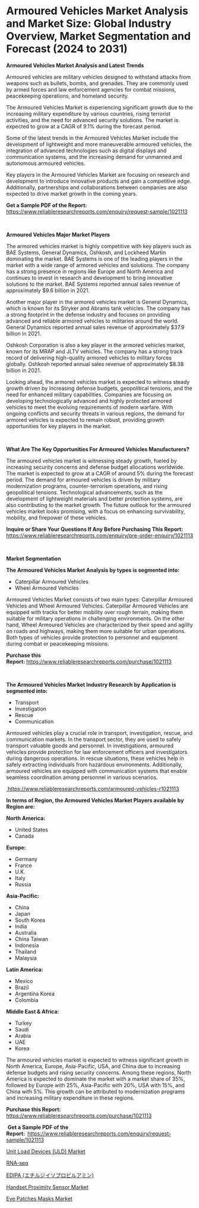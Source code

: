 <p><h1>Armoured Vehicles Market Analysis and Market Size: Global Industry Overview, Market Segmentation and Forecast (2024 to 2031)</h1></p><p><strong>Armoured Vehicles Market Analysis and Latest Trends</strong></p>
<p><p>Armoured vehicles are military vehicles designed to withstand attacks from weapons such as bullets, bombs, and grenades. They are commonly used by armed forces and law enforcement agencies for combat missions, peacekeeping operations, and homeland security.</p><p>The Armoured Vehicles Market is experiencing significant growth due to the increasing military expenditure by various countries, rising terrorist activities, and the need for advanced security solutions. The market is expected to grow at a CAGR of 9.1% during the forecast period.</p><p>Some of the latest trends in the Armoured Vehicles Market include the development of lightweight and more maneuverable armoured vehicles, the integration of advanced technologies such as digital displays and communication systems, and the increasing demand for unmanned and autonomous armoured vehicles.</p><p>Key players in the Armoured Vehicles Market are focusing on research and development to introduce innovative products and gain a competitive edge. Additionally, partnerships and collaborations between companies are also expected to drive market growth in the coming years.</p></p>
<p><strong>Get a Sample PDF of the Report:&nbsp;</strong> <a href="https://www.reliableresearchreports.com/enquiry/request-sample/1021113">https://www.reliableresearchreports.com/enquiry/request-sample/1021113</a></p>
<p>&nbsp;</p>
<p><strong>Armoured Vehicles Major Market Players</strong></p>
<p><p>The armored vehicles market is highly competitive with key players such as BAE Systems, General Dynamics, Oshkosh, and Lockheed Martin dominating the market. BAE Systems is one of the leading players in the market with a wide range of armored vehicles and solutions. The company has a strong presence in regions like Europe and North America and continues to invest in research and development to bring innovative solutions to the market. BAE Systems reported annual sales revenue of approximately $9.6 billion in 2021.</p><p>Another major player in the armored vehicles market is General Dynamics, which is known for its Stryker and Abrams tank vehicles. The company has a strong footprint in the defense industry and focuses on providing advanced and reliable armored vehicles to militaries around the world. General Dynamics reported annual sales revenue of approximately $37.9 billion in 2021.</p><p>Oshkosh Corporation is also a key player in the armored vehicles market, known for its MRAP and JLTV vehicles. The company has a strong track record of delivering high-quality armored vehicles to military forces globally. Oshkosh reported annual sales revenue of approximately $8.38 billion in 2021.</p><p>Looking ahead, the armored vehicles market is expected to witness steady growth driven by increasing defense budgets, geopolitical tensions, and the need for enhanced military capabilities. Companies are focusing on developing technologically advanced and highly protected armored vehicles to meet the evolving requirements of modern warfare. With ongoing conflicts and security threats in various regions, the demand for armored vehicles is expected to remain robust, providing growth opportunities for key players in the market.</p></p>
<p>&nbsp;</p>
<p><strong>What Are The Key Opportunities For Armoured Vehicles Manufacturers?</strong></p>
<p><p>The armoured vehicles market is witnessing steady growth, fueled by increasing security concerns and defense budget allocations worldwide. The market is expected to grow at a CAGR of around 5% during the forecast period. The demand for armoured vehicles is driven by military modernization programs, counter-terrorism operations, and rising geopolitical tensions. Technological advancements, such as the development of lightweight materials and better protection systems, are also contributing to the market growth. The future outlook for the armoured vehicles market looks promising, with a focus on enhancing survivability, mobility, and firepower of these vehicles.</p></p>
<p><strong>Inquire or Share Your Questions If Any Before Purchasing This Report:</strong> <a href="https://www.reliableresearchreports.com/enquiry/pre-order-enquiry/1021113">https://www.reliableresearchreports.com/enquiry/pre-order-enquiry/1021113</a></p>
<p>&nbsp;</p>
<p><strong>Market Segmentation</strong></p>
<p><strong>The Armoured Vehicles Market Analysis by types is segmented into:</strong></p>
<p><ul><li>Caterpillar Armoured Vehicles</li><li>Wheel Armoured Vehicles</li></ul></p>
<p><p>Armoured Vehicles Market consists of two main types: Caterpillar Armoured Vehicles and Wheel Armoured Vehicles. Caterpillar Armoured Vehicles are equipped with tracks for better mobility over rough terrain, making them suitable for military operations in challenging environments. On the other hand, Wheel Armoured Vehicles are characterized by their speed and agility on roads and highways, making them more suitable for urban operations. Both types of vehicles provide protection to personnel and equipment during combat or peacekeeping missions.</p></p>
<p><strong>Purchase this Report:&nbsp;</strong><a href="https://www.reliableresearchreports.com/purchase/1021113">https://www.reliableresearchreports.com/purchase/1021113</a></p>
<p>&nbsp;</p>
<p><strong>The Armoured Vehicles Market Industry Research by Application is segmented into:</strong></p>
<p><ul><li>Transport</li><li>Investigation</li><li>Rescue</li><li>Communication</li></ul></p>
<p><p>Armoured vehicles play a crucial role in transport, investigation, rescue, and communication markets. In the transport sector, they are used to safely transport valuable goods and personnel. In investigations, armoured vehicles provide protection for law enforcement officers and investigators during dangerous operations. In rescue situations, these vehicles help in safely extracting individuals from hazardous environments. Additionally, armoured vehicles are equipped with communication systems that enable seamless coordination among personnel in various scenarios.</p></p>
<p><a href="https://www.reliableresearchreports.com/armoured-vehicles-r1021113">&nbsp;https://www.reliableresearchreports.com/armoured-vehicles-r1021113</a></p>
<p><strong>In terms of Region, the Armoured Vehicles Market Players available by Region are:</strong></p>
<p>
    <p> <strong> North America: </strong>
        <ul>
            <li>United States</li>
            <li>Canada</li>
        </ul>
        </p> 
    <p> <strong> Europe: </strong>
        <ul>
            <li>Germany</li>
            <li>France</li>
            <li>U.K.</li>
            <li>Italy</li>
            <li>Russia</li>
        </ul>
        </p> 
    <p> <strong> Asia-Pacific: </strong>
        <ul>
            <li>China</li>
            <li>Japan</li>
            <li>South Korea</li>
            <li>India</li>
            <li>Australia</li>
            <li>China Taiwan</li>
            <li>Indonesia</li>
            <li>Thailand</li>
            <li>Malaysia</li>
        </ul>
        </p> 
    <p> <strong> Latin America: </strong>
        <ul>
            <li>Mexico</li>
            <li>Brazil</li>
            <li>Argentina Korea</li>
            <li>Colombia</li>
        </ul>
        </p> 
    <p> <strong> Middle East & Africa: </strong>
        <ul>
            <li>Turkey</li>
            <li>Saudi</li>
            <li>Arabia</li>
            <li>UAE</li>
            <li>Korea</li>
        </ul>
    </p>
    </p>
<p><p>The armoured vehicles market is expected to witness significant growth in North America, Europe, Asia-Pacific, USA, and China due to increasing defense budgets and rising security concerns. Among these regions, North America is expected to dominate the market with a market share of 35%, followed by Europe with 25%, Asia-Pacific with 20%, USA with 15%, and China with 5%. This growth can be attributed to modernization programs and increasing military expenditure in these regions.</p></p>
<p><strong>Purchase this Report: </strong><a href="https://www.reliableresearchreports.com/purchase/1021113">https://www.reliableresearchreports.com/purchase/1021113</a></p>
<p>&nbsp;<strong>Get a Sample PDF of the Report:&nbsp;&nbsp;</strong><a href="https://www.reliableresearchreports.com/enquiry/request-sample/1021113">https://www.reliableresearchreports.com/enquiry/request-sample/1021113</a></p>
<p><strong></strong></p>
<p><p><a href="https://github.com/gladysalidde/Market-Research-Report-List-1/blob/main/unit-load-devices-uld-market.md">Unit Load Devices (ULD) Market</a></p><p><a href="https://github.com/HershelKris/Market-Research-Report-List-1/blob/main/230065087896.md">RNA-seq</a></p><p><a href="https://github.com/CarlieShields/Market-Research-Report-List-1/blob/main/353245887895.md">EDIPA (エチルジイソプロピルアミン)</a></p><p><a href="https://github.com/dimitrishawkinswaynenp91rgz/Market-Research-Report-List-2/blob/main/handset-proximity-sensor-market.md">Handset Proximity Sensor Market</a></p><p><a href="https://issuu.com/reportprime-2/docs/eye-patches-masks-market-size-2030.pptx">Eye Patches Masks Market</a></p></p>